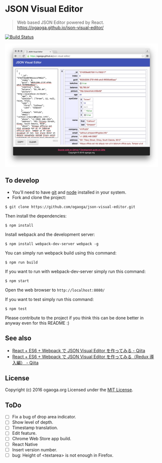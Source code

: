 # JSON Visual Editor

> Web based JSON Editor powered by React.
> https://ogaoga.github.io/json-visual-editor/

[![Build Status][travis-image]][travis-url]

![json-visual-editor](resources/json-visual-editor.png?raw=true)

## To develop

* You'll need to have [git](https://git-scm.com/) and [node](https://nodejs.org/en/) installed in your system.
* Fork and clone the project:

```
$ git clone https://github.com/ogaoga/json-visual-editor.git
```

Then install the dependencies:

```
$ npm install
```

Install webpack and the development server:

```
$ npm install webpack-dev-server webpack -g
```

You can simply run webpack build using this command: 

```
$ npm run build
```

If you want to run with webpack-dev-server simply run this command: 

```
$ npm start
```

Open the web browser to `http://localhost:8080/`

If you want to test simply run this command: 

```
$ npm test
```

Please contribute to the project if you think this can be done better in anyway even for this README :)

## See also

* [React + ES6 + Webpack で JSON Visual Editor を作ってみる - Qiita](http://qiita.com/ogaoga/items/1dae5586601e6900c3f1)
* [React + ES6 + Webpack で JSON Visual Editor を作ってみる（Redux 導入編） - Qiita](http://qiita.com/ogaoga/items/e3f7e6d1d3aeb61351f5)

## License

Copyright (c) 2016 ogaoga.org
Licensed under the [MIT License](LICENSE).

[travis-image]: https://img.shields.io/travis/ogaoga/json-visual-editor/develop.svg?style=flat
[travis-url]: https://travis-ci.org/ogaoga/json-visual-editor

## ToDo

- [ ] Fix a bug of drop area indicator.
- [ ] Show level of depth.
- [ ] Timestamp translation.
- [ ] Edit feature.
- [ ] Chrome Web Store app build.
- [ ] React Native
- [ ] Insert version number.
- [ ] bug: Height of &lt;textarea&gt; is not enough in Firefox.
